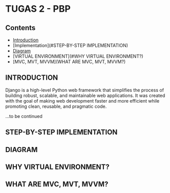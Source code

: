 # TUGAS 2 - PBP

## Contents

- [Introduction](#INTRODUCTION)
- [Implementation](#STEP-BY-STEP IMPLEMENTATION)
- [Diagram](#DIAGRAM)
- [VIRTUAL ENVIRONMENT](#WHY VIRTUAL ENVIRONMENT?)
- [MVC, MVT, MVVM](WHAT ARE MVC, MVT, MVVM?)

## INTRODUCTION

Django is a high-level Python web framework that simplifies the process of building robust, scalable, and maintainable web applications. It was created with the goal of making web development faster and more efficient while promoting clean, reusable, and pragmatic code.

...to be continued


## STEP-BY-STEP IMPLEMENTATION

## DIAGRAM

## WHY VIRTUAL ENVIRONMENT?

## WHAT ARE MVC, MVT, MVVM?